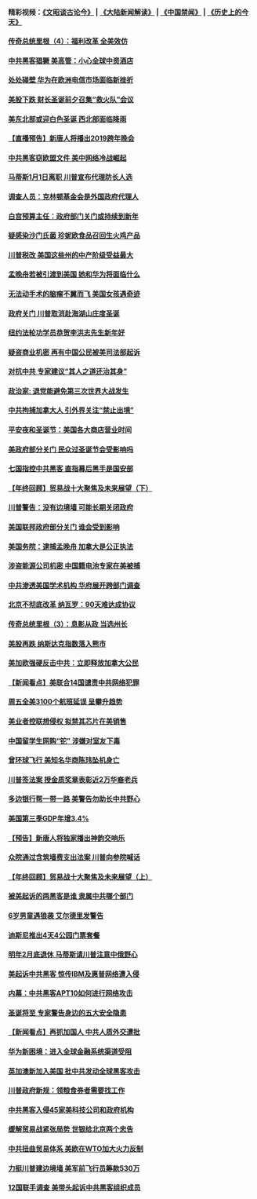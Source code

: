 #### 精彩视频：[《文昭谈古论今》](https://github.com/gfw-breaker/wenzhao/blob/master/README.md?t=12240931) | [《大陆新闻解读》](https://github.com/gfw-breaker/ntdtv-comedy/blob/master/README.md?t=12240931) | [《中国禁闻》](https://github.com/gfw-breaker/ntdtv-news/blob/master/README.md?t=12240931) | [《历史上的今天》](https://github.com/gfw-breaker/today-in-history/blob/master/README.md?t=12240931) 

#### [传奇总统里根（4）：福利改革 全美效仿](../pages/nsc412/n10929549.md?t=12240931) 

#### [中共黑客猖獗 美高管：小心全球中资酒店](../pages/nsc412/n10929251.md?t=12240931) 

#### [处处碰壁 华为在欧洲电信市场面临新挫折](../pages/nsc412/n10929057.md?t=12240931) 

#### [美股下跌 财长圣诞前夕召集“救火队”会议](../pages/nsc412/n10928985.md?t=12240931) 

#### [美东北部或迎白色圣诞 西北部面临降雨](../pages/nsc412/n10928688.md?t=12240931) 

#### [【直播预告】新唐人将播出2019跨年晚会](../pages/nsc412/n10921399.md?t=12240931) 

#### [中共黑客窃欧盟文件 美中网络冷战崛起](../pages/nsc412/n10928801.md?t=12240931) 

#### [马蒂斯1月1日离职 川普宣布代理防长人选](../pages/nsc412/n10928618.md?t=12240931) 

#### [调查人员：克林顿基金会是外国政府代理人](../pages/nsc412/n10927653.md?t=12240931) 

#### [白宫预算主任：政府部门关门或持续到新年](../pages/nsc412/n10928590.md?t=12240931) 

#### [疑感染沙门氏菌 珍妮欧食品召回生火鸡产品](../pages/nsc412/n10928139.md?t=12240931) 

#### [川普税改 美国这些州的中产阶级受益最大](../pages/nsc412/n10928201.md?t=12240931) 

#### [孟晚舟若被引渡到美国 她和华为将面临什么](../pages/nsc412/n10927282.md?t=12240931) 

#### [无法动手术的脑瘤不翼而飞 美国女孩遇奇迹](../pages/nsc412/n10927620.md?t=12240931) 

#### [政府关门 川普取消赴海湖山庄度圣诞](../pages/nsc412/n10927613.md?t=12240931) 

#### [纽约法轮功学员恭贺李洪志先生新年好](../pages/nsc412/n10927429.md?t=12240931) 

#### [疑盗商业机密 再有中国公民被美司法部起诉](../pages/nsc412/n10927459.md?t=12240931) 

#### [对抗中共 专家建议“其人之道还治其身”](../pages/nsc412/n10927398.md?t=12240931) 

#### [政治家: 退党能避免第三次世界大战发生](../pages/nsc412/n10923226.md?t=12240931) 

#### [中共拘捕加拿大人 引外界关注“禁止出境”](../pages/nsc412/n10927145.md?t=12240931) 

#### [平安夜和圣诞节：美国各大商店营业时间](../pages/nsc412/n10927134.md?t=12240931) 

#### [美政府部分关门 民众过圣诞节会受影响吗](../pages/nsc412/n10927049.md?t=12240931) 

#### [七国指控中共黑客 直指幕后黑手是国安部](../pages/nsc412/n10927012.md?t=12240931) 

#### [【年终回顾】贸易战十大聚焦及未来展望（下）](../pages/nsc412/n10918534.md?t=12240931) 

#### [川普警告：没有边境墙 可能长期关闭政府](../pages/nsc412/n10926277.md?t=12240931) 

#### [美国联邦政府部分关门 谁会受到影响](../pages/nsc412/n10925776.md?t=12240931) 

#### [美国务院：逮捕孟晚舟 加拿大是公正执法](../pages/nsc412/n10926118.md?t=12240931) 

#### [涉盗能源公司机密 中国籍电池专家在美被捕](../pages/nsc412/n10925941.md?t=12240931) 

#### [中共渗透美国学术机构 华府展开跨部门调查](../pages/nsc412/n10925859.md?t=12240931) 

#### [北京不彻底改革 纳瓦罗：90天难达成协议](../pages/nsc412/n10925767.md?t=12240931) 

#### [传奇总统里根（3）：息影从政 当选州长](../pages/nsc412/n10925669.md?t=12240931) 

#### [美股再跌 纳斯达克指数落入熊市](../pages/nsc412/n10925769.md?t=12240931) 

#### [美加欧强硬反击中共：立即释放加拿大公民](../pages/nsc412/n10925745.md?t=12240931) 

#### [【新闻看点】美联合14国谴责中共网络犯罪](../pages/nsc412/n10925163.md?t=12240931) 

#### [周五全美3100个航班延误 呈攀升趋势](../pages/nsc412/n10925657.md?t=12240931) 

#### [美业者控联想侵权 拟禁其芯片在美销售](../pages/nsc412/n10925688.md?t=12240931) 

#### [中国留学生网购“铊” 涉嫌对室友下毒](../pages/nsc412/n10925514.md?t=12240931) 

#### [曾环球飞行 美知名华商陈玮坠机身亡](../pages/nsc412/n10925460.md?t=12240931) 

#### [川普签法案 授金质奖章表彰近2万华裔老兵](../pages/nsc412/n10924942.md?t=12240931) 

#### [多边银行帮一带一路 美警告勿助长中共野心](../pages/nsc412/n10925309.md?t=12240931) 

#### [美国第三季GDP年增3.4%](../pages/nsc412/n10925088.md?t=12240931) 

#### [【预告】新唐人将独家播出神韵交响乐](../pages/nsc412/n10912037.md?t=12240931) 

#### [众院通过含筑墙费支出法案 川普向参院喊话](../pages/nsc412/n10925061.md?t=12240931) 

#### [【年终回顾】贸易战十大聚焦及未来展望（上）](../pages/nsc412/n10918329.md?t=12240931) 

#### [被美起诉的两黑客是谁 隶属中共哪个部门](../pages/nsc412/n10923895.md?t=12240931) 

#### [6岁男童遇狼袭 艾尔德里发警告](../pages/nsc412/n10923890.md?t=12240931) 

#### [迪斯尼推出4天4公园门票套餐](../pages/nsc412/n10923825.md?t=12240931) 

#### [明年2月底退休 马蒂斯请川普注意中俄野心](../pages/nsc412/n10923696.md?t=12240931) 

#### [美起诉中共黑客 惊传IBM及惠普网络遭入侵](../pages/nsc412/n10923571.md?t=12240931) 

#### [内幕：中共黑客APT10如何进行网络攻击](../pages/nsc412/n10923423.md?t=12240931) 

#### [圣诞将至 专家警告身边的五大安全隐患](../pages/nsc412/n10923394.md?t=12240931) 

#### [【新闻看点】再抓加国人 中共人质外交遭批](../pages/nsc412/n10922846.md?t=12240931) 

#### [华为新困境：进入全球金融系统渠道受阻](../pages/nsc412/n10923369.md?t=12240931) 

#### [英加澳新加入美国 批中共发动全球黑客攻击](../pages/nsc412/n10923357.md?t=12240931) 

#### [川普政府新规：领粮食券者需要找工作](../pages/nsc412/n10923162.md?t=12240931) 

#### [中共黑客入侵45家美科技公司和政府机构](../pages/nsc412/n10923136.md?t=12240931) 

#### [缓解贸易战紧张局势 世银给北京两个忠告](../pages/nsc412/n10923048.md?t=12240931) 

#### [中共扭曲贸易体系 美欧在WTO加大火力反制](../pages/nsc412/n10922906.md?t=12240931) 

#### [力挺川普建边境墙 美军前飞行员筹款530万](../pages/nsc412/n10922736.md?t=12240931) 

#### [12国联手调查 美带头起诉中共黑客组织成员](../pages/nsc412/n10922820.md?t=12240931) 

